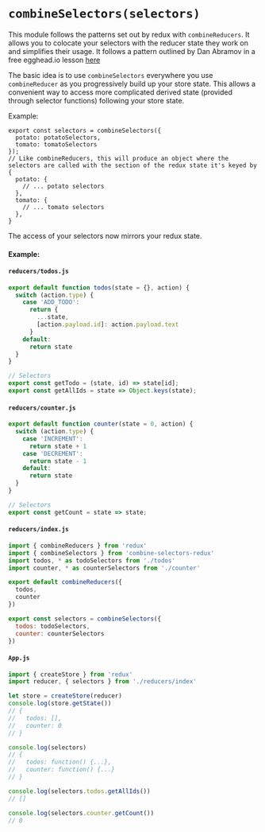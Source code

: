 # `combineSelectors(selectors)`

This module follows the patterns set out by redux with `combineReducers`. It allows you to colocate your selectors with the reducer state they work on and simplifies their usage. It follows a pattern outlined by Dan Abramov in a free egghead.io lesson [here](https://egghead.io/lessons/javascript-redux-colocating-selectors-with-reducers)

The basic idea is to use `combineSelectors` everywhere you use `combineReducer` as you progressively build up your store state. This allows a convenient way to access more complicated derived state (provided through selector functions) following your store state.

Example:
```
export const selectors = combineSelectors({
  potato: potatoSelectors,
  tomato: tomatoSelectors
});
// Like combineReducers, this will produce an object where the selectors are called with the section of the redux state it's keyed by
{
  potato: {
    // ... potato selectors
  },
  tomato: {
    // ... tomato selectors
  },
}
```

The access of your selectors now mirrors your redux state.


#### Example:
#### `reducers/todos.js`

```js
export default function todos(state = {}, action) {
  switch (action.type) {
    case 'ADD_TODO':
      return {
        ...state,
        [action.payload.id]: action.payload.text
      }
    default:
      return state
  }
}

// Selectors
export const getTodo = (state, id) => state[id];
export const getAllIds = state => Object.keys(state);
```

#### `reducers/counter.js`

```js
export default function counter(state = 0, action) {
  switch (action.type) {
    case 'INCREMENT':
      return state + 1
    case 'DECREMENT':
      return state - 1
    default:
      return state
  }
}

// Selectors
export const getCount = state => state;
```

#### `reducers/index.js`

```js
import { combineReducers } from 'redux'
import { combineSelectors } from 'combine-selectors-redux'
import todos, * as todoSelectors from './todos'
import counter, * as counterSelectors from './counter'

export default combineReducers({
  todos,
  counter
})

export const selectors = combineSelectors({
  todos: todoSelectors,
  counter: counterSelectors
})
```

#### `App.js`

```js
import { createStore } from 'redux'
import reducer, { selectors } from './reducers/index'

let store = createStore(reducer)
console.log(store.getState())
// {
//   todos: [],
//   counter: 0
// }

console.log(selectors)
// {
//   todos: function() {...},
//   counter: function() {...}
// }

console.log(selectors.todos.getAllIds())
// []

console.log(selectors.counter.getCount())
// 0
```
